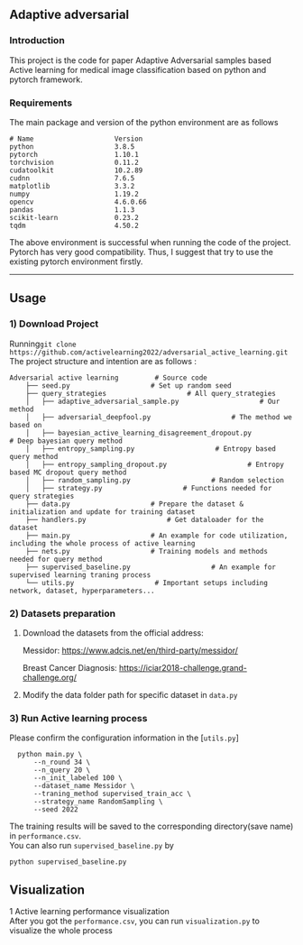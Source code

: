 ## Adaptive adversarial 
### Introduction
This project is the code for paper Adaptive Adversarial samples based Active learning for medical image classification based on python and pytorch framework.
  

### Requirements  
The main package and version of the python environment are as follows
```
# Name                    Version         
python                    3.8.5                    
pytorch                   1.10.1         
torchvision               0.11.2         
cudatoolkit               10.2.89       
cudnn                     7.6.5           
matplotlib                3.3.2              
numpy                     1.19.2        
opencv                    4.6.0.66         
pandas                    1.1.3               
scikit-learn              0.23.2                
tqdm                      4.50.2             
```  

The above environment is successful when running the code of the project. Pytorch has very good compatibility. Thus, I suggest that try to use the existing pytorch environment firstly.

---  
## Usage 
### 1) Download Project 

Running```git clone https://github.com/activelearning2022/adversarial_active_learning.git```  
The project structure and intention are as follows : 
```
Adversarial active learning			# Source code		
    ├── seed.py                    # Set up random seed
    ├── query_strategies                    # All query_strategies
    │   ├── adaptive_adversarial_sample.py                    # Our method
    │   ├── adversarial_deepfool.py                    # The method we based on
    │   ├── bayesian_active_learning_disagreement_dropout.py                    # Deep bayesian query method
    │   ├── entropy_sampling.py                    # Entropy based query method
    │   ├── entropy_sampling_dropout.py                    # Entropy based MC dropout query method
    │   ├── random_sampling.py                    # Random selection
    │   ├── strategy.py                    # Functions needed for query strategies
    ├── data.py                    # Prepare the dataset & initialization and update for training dataset
    ├── handlers.py                    # Get dataloader for the dataset
    ├── main.py                    # An example for code utilization, including the whole process of active learning
    ├── nets.py                    # Training models and methods needed for query method
    ├── supervised_baseline.py                    # An example for supervised learning traning process
    └── utils.py                    # Important setups including network, dataset, hyperparameters...
```
### 2) Datasets preparation 
1. Download the datasets from the official address:
   
   Messidor: https://www.adcis.net/en/third-party/messidor/
   
   Breast Cancer Diagnosis: https://iciar2018-challenge.grand-challenge.org/


<!--    BreakHis: https://web.inf.ufpr.br/vri/databases/breast-cancer-histopathological-database-breakhis/ -->
   
2. Modify the data folder path for specific dataset in `data.py`

### 3) Run Active learning process 
Please confirm the configuration information in the [`utils.py`]
```
  python main.py \
      --n_round 34 \
      --n_query 20 \
      --n_init_labeled 100 \
      --dataset_name Messidor \
      --traning_method supervised_train_acc \
      --strategy_name RandomSampling \
      --seed 2022
```
The training results will be saved to the corresponding directory(save name) in `performance.csv`.  
You can also run `supervised_baseline.py` by
```
python supervised_baseline.py
```

## Visualization
1 Active learning performance visualization  
After you got the `performance.csv`, you can run `visualization.py` to visualize the whole process

